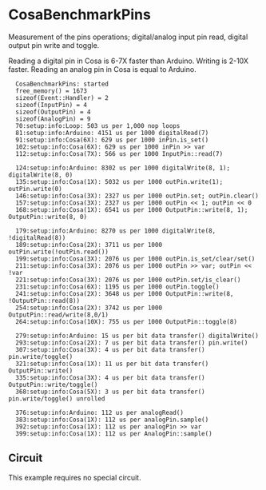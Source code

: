 CosaBenchmarkPins
=================

Measurement of the pins operations; digital/analog input pin read,
digital output pin write and toggle. 

Reading a digital pin in Cosa is 6-7X faster than Arduino. Writing is
2-10X faster. Reading an analog pin in Cosa is equal to Arduino.

      CosaBenchmarkPins: started  
      free_memory() = 1673  
      sizeof(Event::Handler) = 2  
      sizeof(InputPin) = 4  
      sizeof(OutputPin) = 4  
      sizeof(AnalogPin) = 9  
      70:setup:info:Loop: 503 us per 1,000 nop loops  
      81:setup:info:Arduino: 4151 us per 1000 digitalRead(7)  
      91:setup:info:Cosa(6X): 629 us per 1000 inPin.is_set()  
      102:setup:info:Cosa(6X): 629 us per 1000 inPin >> var  
      112:setup:info:Cosa(7X): 566 us per 1000 InputPin::read(7)  

      124:setup:info:Arduino: 8302 us per 1000 digitalWrite(8, 1); digitalWrite(8, 0)  
      135:setup:info:Cosa(1X): 5032 us per 1000 outPin.write(1); outPin.write(0)  
      146:setup:info:Cosa(3X): 2327 us per 1000 outPin.set; outPin.clear()  
      157:setup:info:Cosa(3X): 2327 us per 1000 outPin << 1; outPin << 0  
      168:setup:info:Cosa(1X): 6541 us per 1000 OutputPin::write(8, 1); OutputPin::write(8, 0)  

      179:setup:info:Arduino: 8270 us per 1000 digitalWrite(8, !digitalRead(8))  
      189:setup:info:Cosa(2X): 3711 us per 1000 outPin.write(!outPin.read())  
      199:setup:info:Cosa(3X): 2076 us per 1000 outPin.is_set/clear/set()  
      211:setup:info:Cosa(3X): 2076 us per 1000 outPin >> var; outPin << !var  
      221:setup:info:Cosa(3X): 2076 us per 1000 outPin.set/is_clear()  
      231:setup:info:Cosa(6X): 1195 us per 1000 outPin.toggle()  
      241:setup:info:Cosa(2X): 3648 us per 1000 OutputPin::write(8, !OutputPin::read(8))  
      254:setup:info:Cosa(2X): 3742 us per 1000 OutputPin::read/write(8,0/1)  
      264:setup:info:Cosa(10X): 755 us per 1000 OutputPin::toggle(8)  

      279:setup:info:Arduino: 15 us per bit data transfer() digitalWrite()  
      293:setup:info:Cosa(2X): 7 us per bit data transfer() pin.write()  
      307:setup:info:Cosa(3X): 4 us per bit data transfer() pin.write/toggle()  
      321:setup:info:Cosa(1X): 11 us per bit data transfer() OutputPin::write()  
      335:setup:info:Cosa(3X): 4 us per bit data transfer() OutputPin::write/toggle()  
      368:setup:info:Cosa(5X): 3 us per bit data transfer() pin.write/toggle() unrolled  

      376:setup:info:Arduino: 112 us per analogRead()  
      383:setup:info:Cosa(1X): 112 us per analogPin.sample()  
      392:setup:info:Cosa(1X): 112 us per analogPin >> var  
      399:setup:info:Cosa(1X): 112 us per AnalogPin::sample()  
	        
Circuit
-------
This example requires no special circuit. 




